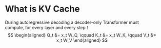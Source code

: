 # What is KV Cache
During autoregressive decoding a decoder-only Transformer must compute, for every layer and every step $t$
$$
\begin{aligned}
Q_t &= x_t W_Q, \qquad
K_t &= x_t W_K, \qquad
V_t &= x_t W_V
\end{aligned}
$$

